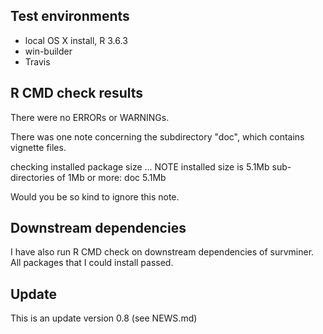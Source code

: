 ## Test environments
* local OS X install, R 3.6.3
* win-builder 
* Travis

## R CMD check results
There were no ERRORs or WARNINGs.

There was one note concerning the subdirectory "doc", which contains vignette files.  
   
checking installed package size ... NOTE
  installed size is  5.1Mb
  sub-directories of 1Mb or more:
    doc   5.1Mb
   
Would you be so kind to ignore this note.
    
    
## Downstream dependencies
  
I have also run R CMD check on downstream dependencies of survminer. 
All packages that I could install passed.

## Update

This is an update version 0.8 (see NEWS.md)

